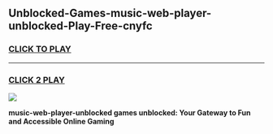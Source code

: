 
## Unblocked-Games-music-web-player-unblocked-Play-Free-cnyfc
<h3>
<a href="https://premium76.site?title=music-web-player-unblocked&ref=10A">CLICK TO PLAY</a></h3>
<hr>

<h3>
<a href="https://premium76.site?title=music-web-player-unblocked&ref=10A">CLICK 2 PLAY</a>
  
</h3>

<a href="https://premium76.site?title=music-web-player-unblocked&ref=10A"><img src="https://clearcache.store/games.png"></a>


**music-web-player-unblocked games unblocked: Your Gateway to Fun and Accessible Online Gaming**
